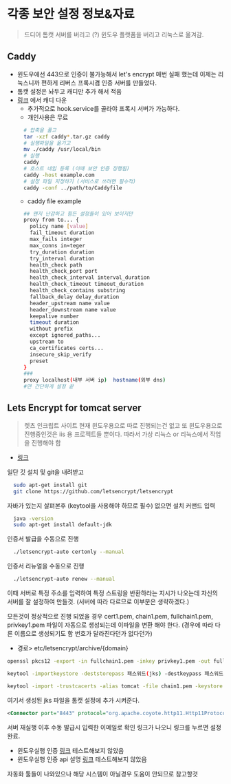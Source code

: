 # 각종 보안 설정 정보&자료

> 드디어 톰캣 서버를 버리고 (?) 윈도우 플랫폼을 버리고 리눅스로 옮겨감.

## Caddy 

- 윈도우에선 443으로 인증이 불가능해서 let's encrypt 매번 실패 했는데 이제는 리눅스니까 편하게 리버스 프록시겸 인증 서버를 만들었다. 
- 톰캣 설정은 놔두고 캐디만 추가 해서 적음
- [링크](https://caddyserver.com/download) 에서 캐디 다운 
  - 추가적으로 hook.service를 골라야 프록시 서버가 가능하다.
  - 개인사용은 무료
  ```bash
    # 압축을 풀고
    tar -xzf caddy*.tar.gz caddy
    # 실행파일을 옮기고
    mv ./caddy /usr/local/bin
    # 실행
    caddy
    # 호스트 네임 등록 (이때 보안 인증 징행됨)
    caddy -host example.com
    # 설정 파일 지정하기 (서비스로 쓰려면 필수적)
    caddy -conf ../path/to/Caddyfile
  ```
  - caddy file example
  ```sh
    ## 왠지 난감하고 힘든 설정들이 있어 보이지만
    proxy from to... {
      policy name [value]
      fail_timeout duration
      max_fails integer
      max_conns in≈teger
      try_duration duration
      try_interval duration
      health_check path
      health_check_port port
      health_check_interval interval_duration
      health_check_timeout timeout_duration
      health_check_contains substring
      fallback_delay delay_duration
      header_upstream name value
      header_downstream name value
      keepalive number
      timeout duration
      without prefix
      except ignored_paths...
      upstream to
      ca_certificates certs...
      insecure_skip_verify
      preset
    }
    ###
    proxy localhost(내부 서버 ip)  hostname(외부 dns)
    #면 간단하게 설정 끝
  ```

## Lets Encrypt for tomcat server

>렛츠 인크립트 사이트 현재 윈도우용으로 따로 진행되는건 없고 또 윈도우용으로 진행중인것은 iis 용 프로젝트들 뿐이다. 따라서 가상 리눅스 or 리눅스에서 작업을 진행해야 함

- [링크](https://letsencrypt.org/)

일단 깃 설치 및 git을 내려받고

```bash
  sudo apt-get install git
  git clone https://github.com/letsencrypt/letsencrypt
```

자바가 있는지 살펴본후 (keytool을 사용해야 하므로 필수) 없으면 설치 커맨드 입력

```bash
  java -version
  sudo apt-get install default-jdk
```

인증서 발급을 수동으로 진행

```bash
  ./letsencrypt-auto certonly --manual
```

인증서 리뉴얼을 수동으로 진행

```bash
  ./letsencrypt-auto renew --manual
```

이때 서버로 특정 주소를 입력하여 특정 스트링을 반환하라는 지시가 나오는데 자신의 서버를 잘 설정하여 만들것. (서버에 따라 다르므로 이부분은 생략하겠다.)

모든것이 정상적으로 진행 되었을 경우
cert1.pem,  chain1.pem,  fullchain1.pem,  privkey1.pem
파일이 자동으로 생성되는데 이파일을 변환 해야 한다. (경우에 따라 다른 이름으로 생성되기도 함 번호가 달라진다던가 없다던가)

- 경로> etc/letsencrypt/archive/{domain}

```bash
openssl pkcs12 -export -in fullchain1.pem -inkey privkey1.pem -out fullchain_and_key.p12 -name tomcat

keytool -importkeystore -deststorepass 패스워드(jks) -destkeypass 패스워드(인증서) -destkeystore 생성파일명.jks -srckeystore fullchain_and_key.p12 -srcstoretype PKCS12 -srcstorepass 패스워드(p12) -alias tomcat

keytool -import -trustcacerts -alias tomcat -file chain1.pem -keystore 생성파일명.jks

```

여기서 생성된 jks 파일을 톰캣 설정에 추가 시켜준다.

```xml
<Connector port="8443" protocol="org.apache.coyote.http11.Http11Protocol" URIEncoding="UTF-8" maxThreads="150" SSLEnabled="true" scheme="https" secure="true" clientAuth="false" sslProtocol="TLS" keystoreFile="jks 파일위치" keystorePass="jks패스워드" keyAlias="tomcat" keyPass="인증서패스워드"/>
```

서버 재실행 이후 수동 발급시 입력한 이메일로 확인 링크가 나오니 링크를 누르면 설정 완료.

- 윈도우실행 인증 [링크](https://github.com/Lone-Coder/letsencrypt-win-simple/releases) 테스트해보지 않았음
- 윈도우실행 인증 api 설명 [링크](https://github.com/Lone-Coder/letsencrypt-win-simple/wiki/How-to-Run) 테스트해보지 않았음

자동화 툴들이 나와있으나 해당 시스템이 아닐경우 도움이 안되므로 참고할것
